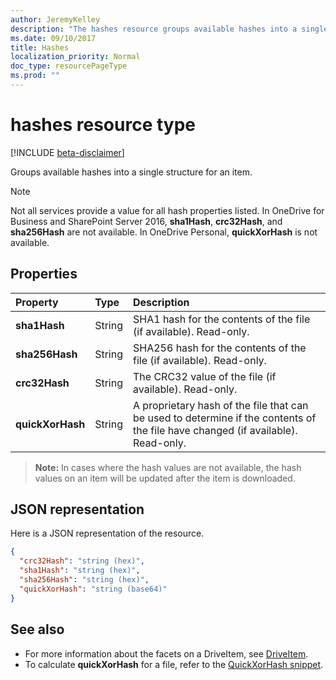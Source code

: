 ```yaml
---
author: JeremyKelley
description: "The hashes resource groups available hashes into a single structure for an item."
ms.date: 09/10/2017
title: Hashes
localization_priority: Normal
doc_type: resourcePageType
ms.prod: ""
---
```

# hashes resource type

[!INCLUDE [beta-disclaimer](../../includes/beta-disclaimer.md)]

Groups available hashes into a single structure for an item.

> [!NOTE]
> Not all services provide a value for all hash properties listed. In OneDrive for Business and SharePoint Server 2016, **sha1Hash**, **crc32Hash**, and **sha256Hash** are not available. In OneDrive Personal, **quickXorHash** is not available.

## Properties

| Property         | Type   | Description                                                       |
|:-----------------|:-------|:------------------------------------------------------------------|
| **sha1Hash**     | String | SHA1 hash for the contents of the file (if available). Read-only. |
| **sha256Hash**   | String | SHA256 hash for the contents of the file (if available). Read-only. |
| **crc32Hash**    | String | The CRC32 value of the file (if available). Read-only.            |
| **quickXorHash** | String | A proprietary hash of the file that can be used to determine if the contents of the file have changed (if available). Read-only. |

> **Note:** In cases where the hash values are not available, the hash values on an item will be updated after the item is downloaded.

## JSON representation

Here is a JSON representation of the resource.

<!-- {
  "blockType": "resource",
  "optionalProperties": [ "sha1Hash", "crc32Hash", "quickXorHash" ],
  "@odata.type": "microsoft.graph.hashes"
}-->

```json
{
  "crc32Hash": "string (hex)",
  "sha1Hash": "string (hex)",
  "sha256Hash": "string (hex)",
  "quickXorHash": "string (base64)"
}
```

## See also

- For more information about the facets on a DriveItem, see [DriveItem](driveitem.md).
- To calculate **quickXorHash** for a file, refer to the [QuickXorHash snippet](https://dev.onedrive.com/snippets/quickxorhash.htm).


<!--
{
  "type": "#page.annotation",
  "description": "The hashes facet provides hash identifiers for a file in OneDrive",
  "keywords": "hash,sha1,crc32,item,facet",
  "section": "documentation",
  "tocPath": "Facets/Hashes",
  "suppressions": []
}
-->
